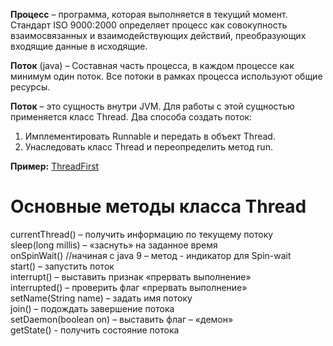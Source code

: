 **Процесс** – программа, которая выполняется в текущий момент. 
Стандарт ISO 9000:2000 определяет процесс как совокупность взаимосвязанных и
взаимодействующих действий, преобразующих входящие данные в
исходящие.

**Поток** (java) – Составная часть процесса, в каждом процессе как минимум один
поток. Все потоки в рамках процесса используют общие ресурсы.

**Поток** – это сущность внутри JVM.
Для работы с этой сущностью применяется класс Thread.
Два способа создать поток:
1) Имплементировать Runnable и передать в объект Thread.
2) Унаследовать класс Thread и переопределить метод run. <br />

**Пример:** [ThreadFirst](ThreadFirst.java)

# **Основные методы класса Thread**

currentThread() – получить информацию по текущему потоку<br>
sleep(long millis) – «заснуть» на заданное время<br>
onSpinWait() //начиная с java 9 – метод - индикатор для Spin-wait<br>
start() – запустить поток<br>
interrupt() – выставить признак «прервать выполнение»<br>
interrupted() – проверить флаг «прервать выполнение»<br>
setName(String name) – задать имя потоку<br>
join() – подождать завершение потока<br>
setDaemon(boolean on) – выставить флаг – «демон»<br>
getState() - получить состояние потока<br>